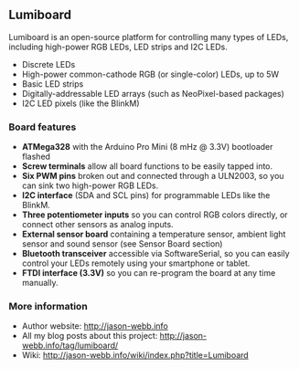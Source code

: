## Lumiboard

Lumiboard is an open-source platform for controlling many types of LEDs, including high-power RGB LEDs, LED strips and I2C LEDs.

* Discrete LEDs
* High-power common-cathode RGB (or single-color) LEDs, up to 5W
* Basic LED strips
* Digitally-addressable LED arrays (such as NeoPixel-based packages)
* I2C LED pixels (like the BlinkM)

### Board features
* **ATMega328** with the Arduino Pro Mini (8 mHz @ 3.3V) bootloader flashed
* **Screw terminals** allow all board functions to be easily tapped into.
* **Six PWM pins** broken out and connected through a ULN2003, so you can sink two high-power RGB LEDs.
* **I2C interface** (SDA and SCL pins) for programmable LEDs like the BlinkM. 
* **Three potentiometer inputs** so you can control RGB colors directly, or connect other sensors as analog inputs.
* **External sensor board** containing a temperature sensor, ambient light sensor and sound sensor (see Sensor Board section)
* **Bluetooth transceiver** accessible via SoftwareSerial, so you can easily control your LEDs remotely using your smartphone or tablet.
* **FTDI interface (3.3V)** so you can re-program the board at any time manually.

### More information
* Author website: http://jason-webb.info
* All my blog posts about this project: http://jason-webb.info/tag/lumiboard/
* Wiki: http://jason-webb.info/wiki/index.php?title=Lumiboard